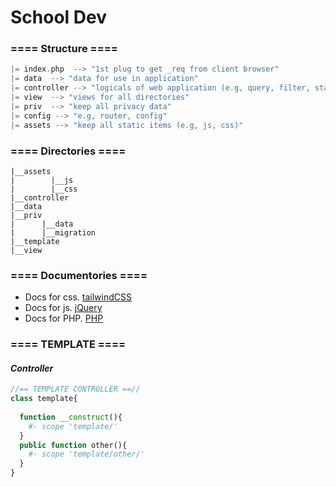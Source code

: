 # **School Dev**

### ==== **Structure** ====
```c
|= index.php  --> "1st plug to get _req from client browser"
|= data  --> "data for use in application"
|= controller --> "logicals of web application (e.g, query, filter, statistics)"
|= view  --> "views for all directories"
|= priv  --> "keep all privacy data"
|= config --> "e.g, router, config"
|= assets --> "keep all static items (e.g, js, css)" 
```

### ==== **Directories** ====
```
|__assets
|        |__js
|        |__css
|__controller
|__data
|__priv
|      |__data
|      |__migration
|__template
|__view
```

### ==== Documentories ====
- Docs for css. [tailwindCSS](https://tailwindcss.com/docs)
- Docs for js. [jQuery](https://api.jquery.com/)
- Docs for PHP. [PHP](https://www.php.net/docs.php)

### ==== TEMPLATE ====
#### *Controller*
```php
//== TEMPLATE CONTROLLER ==//
class template{ 
 
  function __construct(){
    #- scope 'template/'
  }
  public function other(){
    #- scope 'template/other/'
  }
}
```